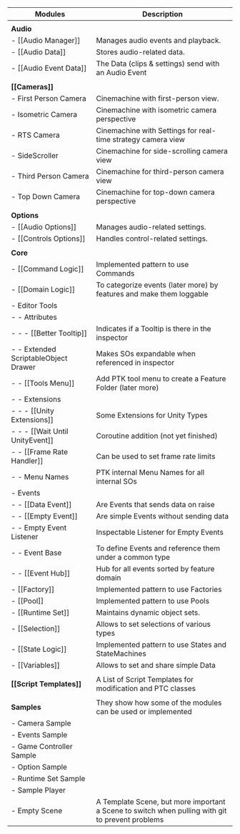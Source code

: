 

| **Modules** | **Description**  |
| ------- | ------------ |
|  |  |
| **Audio** |  |
| - [[Audio Manager]] | Manages audio events and playback. |
| - [[Audio Data]] | Stores audio-related data. |
| - [[Audio Event Data]] | The Data (clips & settings) send with an Audio Event |
|  |  |
| **[[Cameras]]** |  |
| - First Person Camera | Cinemachine with first-person view. |
| - Isometric Camera | Cinemachine with isometric camera perspective |
| - RTS Camera | Cinemachine with Settings for real-time strategy camera view |
| - SideScroller | Cinemachine for side-scrolling camera view |
| - Third Person Camera | Cinemachine for third-person camera view |
| - Top Down Camera | Cinemachine for top-down camera perspective |
|  |  |
| **Options** |  |
| - [[Audio Options]] | Manages audio-related settings. |
| - [[Controls Options]] | Handles control-related settings. |
|  |  |
| **Core** |  |
| - [[Command Logic]] | Implemented pattern to use Commands |
| - [[Domain Logic]] | To categorize events (later more) by features and make them loggable |
| - Editor Tools |  |
| - - Attributes |  |
| - - - [[Better Tooltip]] | Indicates if a Tooltip is there in the inspector |
| - - Extended ScriptableObject Drawer | Makes SOs expandable when referenced in inspector |
| - - [[Tools Menu]] | Add PTK tool menu to create a Feature Folder (later more) |
| - - Extensions |  |
| - - - [[Unity Extensions]] | Some Extensions for Unity Types |
| - - - [[Wait Until UnityEvent]] | Coroutine addition (not yet finished) |
| - - [[Frame Rate Handler]] | Can be used to set frame rate limits |
| - - Menu Names | PTK internal Menu Names for all internal SOs |
| - Events |  |
| - - [[Data Event]] | Are Events that sends data on raise |
| - - [[Empty Event]] | Are simple Events without sending data |
| - - Empty Event Listener | Inspectable Listener for Empty Events |
| - - Event Base | To define Events and reference them under a common type |
| - - [[Event Hub]] | Hub for all events sorted by feature domain |
| - [[Factory]] | Implemented pattern to use Factories |
| - [[Pool]] | Implemented pattern to use Pools |
| - [[Runtime Set]] | Maintains dynamic object sets. |
| - [[Selection]] | Allows to set selections of various types |
| - [[State Logic]] | Implemented pattern to use States and StateMachines |
| - [[Variables]] | Allows to set and share simple Data |
|  |  |
| **[[Script Templates]]** | A List of Script Templates for modification and PTC classes |
|  |  |
| **Samples** | They show how some of the modules can be used or implemented |
|  - Camera Sample |  |
|  - Events Sample |  |
|  - Game Controller Sample |  |
|  - Option Sample |  |
|  - Runtime Set Sample |  |
|  - Sample Player |  |
|  - Empty Scene | A Template Scene, but more important a Scene to switch when pulling with git to prevent problems |
